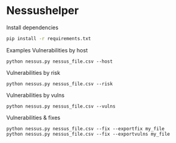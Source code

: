 # Nessushelper
Install dependencies

```bash
pip install -r requirements.txt
```
Examples
Vulnerabilities by host
```
python nessus.py nessus_file.csv --host
```
Vulnerabilities by risk
```
python nessus.py nessus_file.csv --risk
```
Vulnerabilities by vulns
```
python nessus.py nessus_file.csv --vulns
```
Vulnerabilities & fixes
```
python nessus.py nessus_file.csv --fix --exportfix my_file
python nessus.py nessus_file.csv --fix --exportvulns my_file
```
